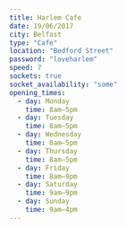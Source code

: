 ```yaml
---
title: Harlem Cafe
date: 19/06/2017
city: Belfast
type: "Cafe"
location: "Bedford Street"
password: "loveharlem"
speed: 7
sockets: true
socket_availability: "some"
opening_times:
  - day: Monday
    time: 8am–5pm
  - day: Tuesday
    time: 8am–5pm
  - day: Wednesday
    time: 8am–5pm
  - day: Thursday
    time: 8am–5pm
  - day: Friday
    time: 8am–9pm
  - day: Saturday
    time: 9am–9pm
  - day: Sunday
    time: 9am–4pm
---
```

